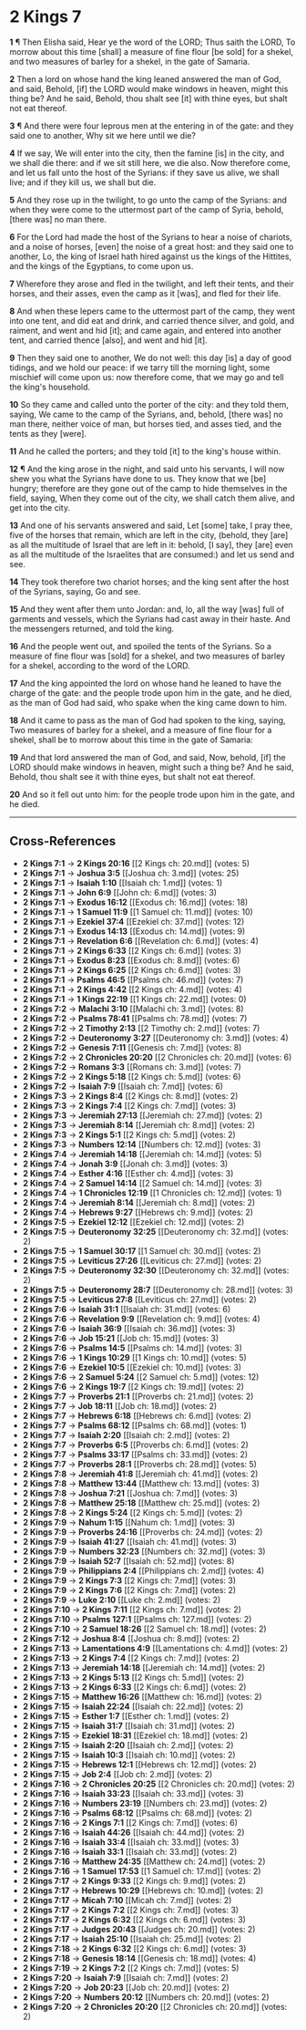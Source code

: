 # 2 Kings 7

**1** ¶ Then Elisha said, Hear ye the word of the LORD; Thus saith the LORD, To morrow about this time [shall] a measure of fine flour [be sold] for a shekel, and two measures of barley for a shekel, in the gate of Samaria.

**2** Then a lord on whose hand the king leaned answered the man of God, and said, Behold, [if] the LORD would make windows in heaven, might this thing be? And he said, Behold, thou shalt see [it] with thine eyes, but shalt not eat thereof.

**3** ¶ And there were four leprous men at the entering in of the gate: and they said one to another, Why sit we here until we die?

**4** If we say, We will enter into the city, then the famine [is] in the city, and we shall die there: and if we sit still here, we die also. Now therefore come, and let us fall unto the host of the Syrians: if they save us alive, we shall live; and if they kill us, we shall but die.

**5** And they rose up in the twilight, to go unto the camp of the Syrians: and when they were come to the uttermost part of the camp of Syria, behold, [there was] no man there.

**6** For the Lord had made the host of the Syrians to hear a noise of chariots, and a noise of horses, [even] the noise of a great host: and they said one to another, Lo, the king of Israel hath hired against us the kings of the Hittites, and the kings of the Egyptians, to come upon us.

**7** Wherefore they arose and fled in the twilight, and left their tents, and their horses, and their asses, even the camp as it [was], and fled for their life.

**8** And when these lepers came to the uttermost part of the camp, they went into one tent, and did eat and drink, and carried thence silver, and gold, and raiment, and went and hid [it]; and came again, and entered into another tent, and carried thence [also], and went and hid [it].

**9** Then they said one to another, We do not well: this day [is] a day of good tidings, and we hold our peace: if we tarry till the morning light, some mischief will come upon us: now therefore come, that we may go and tell the king's household.

**10** So they came and called unto the porter of the city: and they told them, saying, We came to the camp of the Syrians, and, behold, [there was] no man there, neither voice of man, but horses tied, and asses tied, and the tents as they [were].

**11** And he called the porters; and they told [it] to the king's house within.

**12** ¶ And the king arose in the night, and said unto his servants, I will now shew you what the Syrians have done to us. They know that we [be] hungry; therefore are they gone out of the camp to hide themselves in the field, saying, When they come out of the city, we shall catch them alive, and get into the city.

**13** And one of his servants answered and said, Let [some] take, I pray thee, five of the horses that remain, which are left in the city, (behold, they [are] as all the multitude of Israel that are left in it: behold, [I say], they [are] even as all the multitude of the Israelites that are consumed:) and let us send and see.

**14** They took therefore two chariot horses; and the king sent after the host of the Syrians, saying, Go and see.

**15** And they went after them unto Jordan: and, lo, all the way [was] full of garments and vessels, which the Syrians had cast away in their haste. And the messengers returned, and told the king.

**16** And the people went out, and spoiled the tents of the Syrians. So a measure of fine flour was [sold] for a shekel, and two measures of barley for a shekel, according to the word of the LORD.

**17** And the king appointed the lord on whose hand he leaned to have the charge of the gate: and the people trode upon him in the gate, and he died, as the man of God had said, who spake when the king came down to him.

**18** And it came to pass as the man of God had spoken to the king, saying, Two measures of barley for a shekel, and a measure of fine flour for a shekel, shall be to morrow about this time in the gate of Samaria:

**19** And that lord answered the man of God, and said, Now, behold, [if] the LORD should make windows in heaven, might such a thing be? And he said, Behold, thou shalt see it with thine eyes, but shalt not eat thereof.

**20** And so it fell out unto him: for the people trode upon him in the gate, and he died.

---

## Cross-References

- **2 Kings 7:1** → **2 Kings 20:16** [[2 Kings ch: 20.md]] (votes: 5)
- **2 Kings 7:1** → **Joshua 3:5** [[Joshua ch: 3.md]] (votes: 25)
- **2 Kings 7:1** → **Isaiah 1:10** [[Isaiah ch: 1.md]] (votes: 1)
- **2 Kings 7:1** → **John 6:9** [[John ch: 6.md]] (votes: 3)
- **2 Kings 7:1** → **Exodus 16:12** [[Exodus ch: 16.md]] (votes: 18)
- **2 Kings 7:1** → **1 Samuel 11:9** [[1 Samuel ch: 11.md]] (votes: 10)
- **2 Kings 7:1** → **Ezekiel 37:4** [[Ezekiel ch: 37.md]] (votes: 12)
- **2 Kings 7:1** → **Exodus 14:13** [[Exodus ch: 14.md]] (votes: 9)
- **2 Kings 7:1** → **Revelation 6:6** [[Revelation ch: 6.md]] (votes: 4)
- **2 Kings 7:1** → **2 Kings 6:33** [[2 Kings ch: 6.md]] (votes: 3)
- **2 Kings 7:1** → **Exodus 8:23** [[Exodus ch: 8.md]] (votes: 6)
- **2 Kings 7:1** → **2 Kings 6:25** [[2 Kings ch: 6.md]] (votes: 3)
- **2 Kings 7:1** → **Psalms 46:5** [[Psalms ch: 46.md]] (votes: 7)
- **2 Kings 7:1** → **2 Kings 4:42** [[2 Kings ch: 4.md]] (votes: 4)
- **2 Kings 7:1** → **1 Kings 22:19** [[1 Kings ch: 22.md]] (votes: 0)
- **2 Kings 7:2** → **Malachi 3:10** [[Malachi ch: 3.md]] (votes: 8)
- **2 Kings 7:2** → **Psalms 78:41** [[Psalms ch: 78.md]] (votes: 7)
- **2 Kings 7:2** → **2 Timothy 2:13** [[2 Timothy ch: 2.md]] (votes: 7)
- **2 Kings 7:2** → **Deuteronomy 3:27** [[Deuteronomy ch: 3.md]] (votes: 4)
- **2 Kings 7:2** → **Genesis 7:11** [[Genesis ch: 7.md]] (votes: 8)
- **2 Kings 7:2** → **2 Chronicles 20:20** [[2 Chronicles ch: 20.md]] (votes: 6)
- **2 Kings 7:2** → **Romans 3:3** [[Romans ch: 3.md]] (votes: 7)
- **2 Kings 7:2** → **2 Kings 5:18** [[2 Kings ch: 5.md]] (votes: 6)
- **2 Kings 7:2** → **Isaiah 7:9** [[Isaiah ch: 7.md]] (votes: 6)
- **2 Kings 7:3** → **2 Kings 8:4** [[2 Kings ch: 8.md]] (votes: 2)
- **2 Kings 7:3** → **2 Kings 7:4** [[2 Kings ch: 7.md]] (votes: 3)
- **2 Kings 7:3** → **Jeremiah 27:13** [[Jeremiah ch: 27.md]] (votes: 2)
- **2 Kings 7:3** → **Jeremiah 8:14** [[Jeremiah ch: 8.md]] (votes: 2)
- **2 Kings 7:3** → **2 Kings 5:1** [[2 Kings ch: 5.md]] (votes: 2)
- **2 Kings 7:3** → **Numbers 12:14** [[Numbers ch: 12.md]] (votes: 3)
- **2 Kings 7:4** → **Jeremiah 14:18** [[Jeremiah ch: 14.md]] (votes: 5)
- **2 Kings 7:4** → **Jonah 3:9** [[Jonah ch: 3.md]] (votes: 3)
- **2 Kings 7:4** → **Esther 4:16** [[Esther ch: 4.md]] (votes: 3)
- **2 Kings 7:4** → **2 Samuel 14:14** [[2 Samuel ch: 14.md]] (votes: 3)
- **2 Kings 7:4** → **1 Chronicles 12:19** [[1 Chronicles ch: 12.md]] (votes: 1)
- **2 Kings 7:4** → **Jeremiah 8:14** [[Jeremiah ch: 8.md]] (votes: 2)
- **2 Kings 7:4** → **Hebrews 9:27** [[Hebrews ch: 9.md]] (votes: 2)
- **2 Kings 7:5** → **Ezekiel 12:12** [[Ezekiel ch: 12.md]] (votes: 2)
- **2 Kings 7:5** → **Deuteronomy 32:25** [[Deuteronomy ch: 32.md]] (votes: 2)
- **2 Kings 7:5** → **1 Samuel 30:17** [[1 Samuel ch: 30.md]] (votes: 2)
- **2 Kings 7:5** → **Leviticus 27:26** [[Leviticus ch: 27.md]] (votes: 2)
- **2 Kings 7:5** → **Deuteronomy 32:30** [[Deuteronomy ch: 32.md]] (votes: 2)
- **2 Kings 7:5** → **Deuteronomy 28:7** [[Deuteronomy ch: 28.md]] (votes: 3)
- **2 Kings 7:5** → **Leviticus 27:8** [[Leviticus ch: 27.md]] (votes: 2)
- **2 Kings 7:6** → **Isaiah 31:1** [[Isaiah ch: 31.md]] (votes: 6)
- **2 Kings 7:6** → **Revelation 9:9** [[Revelation ch: 9.md]] (votes: 4)
- **2 Kings 7:6** → **Isaiah 36:9** [[Isaiah ch: 36.md]] (votes: 3)
- **2 Kings 7:6** → **Job 15:21** [[Job ch: 15.md]] (votes: 3)
- **2 Kings 7:6** → **Psalms 14:5** [[Psalms ch: 14.md]] (votes: 3)
- **2 Kings 7:6** → **1 Kings 10:29** [[1 Kings ch: 10.md]] (votes: 5)
- **2 Kings 7:6** → **Ezekiel 10:5** [[Ezekiel ch: 10.md]] (votes: 3)
- **2 Kings 7:6** → **2 Samuel 5:24** [[2 Samuel ch: 5.md]] (votes: 12)
- **2 Kings 7:6** → **2 Kings 19:7** [[2 Kings ch: 19.md]] (votes: 2)
- **2 Kings 7:7** → **Proverbs 21:1** [[Proverbs ch: 21.md]] (votes: 2)
- **2 Kings 7:7** → **Job 18:11** [[Job ch: 18.md]] (votes: 2)
- **2 Kings 7:7** → **Hebrews 6:18** [[Hebrews ch: 6.md]] (votes: 2)
- **2 Kings 7:7** → **Psalms 68:12** [[Psalms ch: 68.md]] (votes: 1)
- **2 Kings 7:7** → **Isaiah 2:20** [[Isaiah ch: 2.md]] (votes: 2)
- **2 Kings 7:7** → **Proverbs 6:5** [[Proverbs ch: 6.md]] (votes: 2)
- **2 Kings 7:7** → **Psalms 33:17** [[Psalms ch: 33.md]] (votes: 2)
- **2 Kings 7:7** → **Proverbs 28:1** [[Proverbs ch: 28.md]] (votes: 5)
- **2 Kings 7:8** → **Jeremiah 41:8** [[Jeremiah ch: 41.md]] (votes: 2)
- **2 Kings 7:8** → **Matthew 13:44** [[Matthew ch: 13.md]] (votes: 3)
- **2 Kings 7:8** → **Joshua 7:21** [[Joshua ch: 7.md]] (votes: 3)
- **2 Kings 7:8** → **Matthew 25:18** [[Matthew ch: 25.md]] (votes: 2)
- **2 Kings 7:8** → **2 Kings 5:24** [[2 Kings ch: 5.md]] (votes: 2)
- **2 Kings 7:9** → **Nahum 1:15** [[Nahum ch: 1.md]] (votes: 3)
- **2 Kings 7:9** → **Proverbs 24:16** [[Proverbs ch: 24.md]] (votes: 2)
- **2 Kings 7:9** → **Isaiah 41:27** [[Isaiah ch: 41.md]] (votes: 3)
- **2 Kings 7:9** → **Numbers 32:23** [[Numbers ch: 32.md]] (votes: 3)
- **2 Kings 7:9** → **Isaiah 52:7** [[Isaiah ch: 52.md]] (votes: 8)
- **2 Kings 7:9** → **Philippians 2:4** [[Philippians ch: 2.md]] (votes: 4)
- **2 Kings 7:9** → **2 Kings 7:3** [[2 Kings ch: 7.md]] (votes: 3)
- **2 Kings 7:9** → **2 Kings 7:6** [[2 Kings ch: 7.md]] (votes: 2)
- **2 Kings 7:9** → **Luke 2:10** [[Luke ch: 2.md]] (votes: 2)
- **2 Kings 7:10** → **2 Kings 7:11** [[2 Kings ch: 7.md]] (votes: 2)
- **2 Kings 7:10** → **Psalms 127:1** [[Psalms ch: 127.md]] (votes: 2)
- **2 Kings 7:10** → **2 Samuel 18:26** [[2 Samuel ch: 18.md]] (votes: 2)
- **2 Kings 7:12** → **Joshua 8:4** [[Joshua ch: 8.md]] (votes: 2)
- **2 Kings 7:13** → **Lamentations 4:9** [[Lamentations ch: 4.md]] (votes: 2)
- **2 Kings 7:13** → **2 Kings 7:4** [[2 Kings ch: 7.md]] (votes: 2)
- **2 Kings 7:13** → **Jeremiah 14:18** [[Jeremiah ch: 14.md]] (votes: 2)
- **2 Kings 7:13** → **2 Kings 5:13** [[2 Kings ch: 5.md]] (votes: 2)
- **2 Kings 7:13** → **2 Kings 6:33** [[2 Kings ch: 6.md]] (votes: 2)
- **2 Kings 7:15** → **Matthew 16:26** [[Matthew ch: 16.md]] (votes: 2)
- **2 Kings 7:15** → **Isaiah 22:24** [[Isaiah ch: 22.md]] (votes: 2)
- **2 Kings 7:15** → **Esther 1:7** [[Esther ch: 1.md]] (votes: 2)
- **2 Kings 7:15** → **Isaiah 31:7** [[Isaiah ch: 31.md]] (votes: 2)
- **2 Kings 7:15** → **Ezekiel 18:31** [[Ezekiel ch: 18.md]] (votes: 2)
- **2 Kings 7:15** → **Isaiah 2:20** [[Isaiah ch: 2.md]] (votes: 2)
- **2 Kings 7:15** → **Isaiah 10:3** [[Isaiah ch: 10.md]] (votes: 2)
- **2 Kings 7:15** → **Hebrews 12:1** [[Hebrews ch: 12.md]] (votes: 2)
- **2 Kings 7:15** → **Job 2:4** [[Job ch: 2.md]] (votes: 2)
- **2 Kings 7:16** → **2 Chronicles 20:25** [[2 Chronicles ch: 20.md]] (votes: 2)
- **2 Kings 7:16** → **Isaiah 33:23** [[Isaiah ch: 33.md]] (votes: 3)
- **2 Kings 7:16** → **Numbers 23:19** [[Numbers ch: 23.md]] (votes: 2)
- **2 Kings 7:16** → **Psalms 68:12** [[Psalms ch: 68.md]] (votes: 2)
- **2 Kings 7:16** → **2 Kings 7:1** [[2 Kings ch: 7.md]] (votes: 6)
- **2 Kings 7:16** → **Isaiah 44:26** [[Isaiah ch: 44.md]] (votes: 2)
- **2 Kings 7:16** → **Isaiah 33:4** [[Isaiah ch: 33.md]] (votes: 3)
- **2 Kings 7:16** → **Isaiah 33:1** [[Isaiah ch: 33.md]] (votes: 2)
- **2 Kings 7:16** → **Matthew 24:35** [[Matthew ch: 24.md]] (votes: 2)
- **2 Kings 7:16** → **1 Samuel 17:53** [[1 Samuel ch: 17.md]] (votes: 2)
- **2 Kings 7:17** → **2 Kings 9:33** [[2 Kings ch: 9.md]] (votes: 2)
- **2 Kings 7:17** → **Hebrews 10:29** [[Hebrews ch: 10.md]] (votes: 2)
- **2 Kings 7:17** → **Micah 7:10** [[Micah ch: 7.md]] (votes: 2)
- **2 Kings 7:17** → **2 Kings 7:2** [[2 Kings ch: 7.md]] (votes: 3)
- **2 Kings 7:17** → **2 Kings 6:32** [[2 Kings ch: 6.md]] (votes: 3)
- **2 Kings 7:17** → **Judges 20:43** [[Judges ch: 20.md]] (votes: 2)
- **2 Kings 7:17** → **Isaiah 25:10** [[Isaiah ch: 25.md]] (votes: 2)
- **2 Kings 7:18** → **2 Kings 6:32** [[2 Kings ch: 6.md]] (votes: 3)
- **2 Kings 7:18** → **Genesis 18:14** [[Genesis ch: 18.md]] (votes: 4)
- **2 Kings 7:19** → **2 Kings 7:2** [[2 Kings ch: 7.md]] (votes: 5)
- **2 Kings 7:20** → **Isaiah 7:9** [[Isaiah ch: 7.md]] (votes: 2)
- **2 Kings 7:20** → **Job 20:23** [[Job ch: 20.md]] (votes: 2)
- **2 Kings 7:20** → **Numbers 20:12** [[Numbers ch: 20.md]] (votes: 2)
- **2 Kings 7:20** → **2 Chronicles 20:20** [[2 Chronicles ch: 20.md]] (votes: 2)
